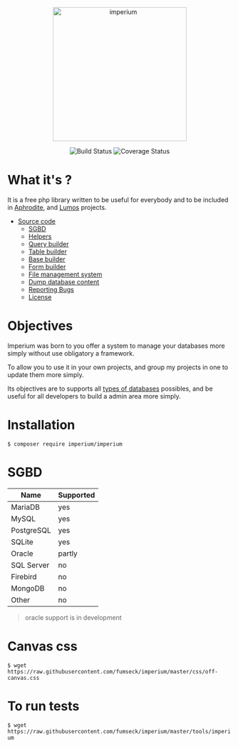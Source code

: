 <p align="center"><img src="https://zupimages.net/up/18/08/rd2u.png" width="300" alt="imperium"></p>
<p align="center">
<img src="https://travis-ci.org/fumseck/imperium.svg?branch=master" alt="Build Status">
<img src="https://coveralls.io/repos/github/fumseck/imperium/badge.svg?branch=master" alt="Coverage Status">
</p>
 

# What it's ?

It is a free php library written to be useful for everybody and to be included in [Aphrodite](https://github.com/fumseck/aphrodite), and [Lumos](https://github.com/fumseck/lumos) projects.
* [Source code](https://github.com/fumseck/imperium)
    * [SGBD](#sgbd)
    * [Helpers](https://github.com/fumseck/imperium/blob/master/documentations/HELPERS.md)
    * [Query builder](https://github.com/fumseck/imperium/blob/master/documentations/QUERY.md)
    * [Table builder](https://github.com/fumseck/imperium/blob/master/documentations/TABLE.md)
    * [Base builder](https://github.com/fumseck/imperium/blob/master/documentations/BASE.md)
    * [Form builder](https://github.com/fumseck/imperium/blob/master/documentations/FORM.md)
    * [File management system](https://github.com/fumseck/imperium/blob/master/documentations/FILE.md)
    * [Dump database content](https://github.com/fumseck/imperium/blob/master/documentations/DUMPER.md)
    * [Reporting Bugs](https://github.com/fumseck/imperium/issues)
    * [License](https://github.com/fumseck/imperium/blob/master/LICENSE)

# Objectives

Imperium was born to you offer a system to manage your databases more simply without use obligatory a framework.
 
To allow you to use it in your own projects, and group my projects in one to update them more simply.

Its objectives are to supports all [types of databases](http://php.net/manual/en/pdo.drivers.php) possibles, and be useful for all developers to build a admin area more simply.

# Installation

`$ composer require imperium/imperium`

# SGBD

| Name                  | Supported |
|-----------------------|-----------|    
| MariaDB               |   yes     |
| MySQL                 |   yes     |
| PostgreSQL            |   yes     |
| SQLite                |   yes     |
| Oracle                |   partly  |
| SQL Server            |   no      |
| Firebird              |   no      |
| MongoDB               |   no      |
| Other                 |   no      |

> oracle support is in development

# Canvas css

`$ wget https://raw.githubusercontent.com/fumseck/imperium/master/css/off-canvas.css`

# To run tests

`$ wget https://raw.githubusercontent.com/fumseck/imperium/master/tools/imperium`